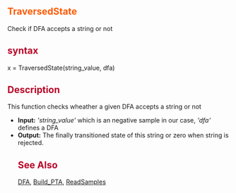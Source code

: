 <font color='FF5B00'><h2> TraversedState </h2></font>
Check if DFA accepts a string or not
<font color='B80028'><h2> syntax </h2></font>
x = TraversedState(string\_value, dfa)
<font color='B80028'><h2> Description </h2></font>
This function checks wheather a given DFA accepts a string or not <br>
<ul><li><b>Input:</b> <i>'string_value'</i>  which is an negative sample in our case,  <i>'dfa'</i> defines a DFA<br>
</li><li><b>Output:</b> The finally transitioned state of this string  or zero when string is rejected.<br>
<font color='B80028'><h2> See Also </h2></font>
<a href='DFA.md'>DFA</a>, <a href='BuildPTA.md'>Build_PTA</a>, <a href='ReadSamples.md'>ReadSamples</a>
